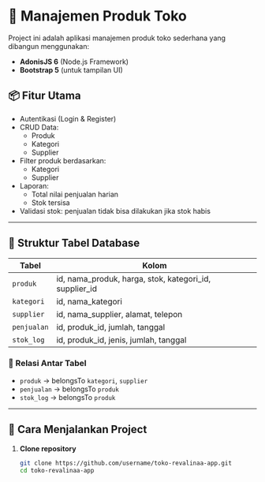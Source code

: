 # 🛒 Manajemen Produk Toko

Project ini adalah aplikasi manajemen produk toko sederhana yang dibangun menggunakan:

- **AdonisJS 6** (Node.js Framework)
- **Bootstrap 5** (untuk tampilan UI)
  
## 📦 Fitur Utama

- Autentikasi (Login & Register)
- CRUD Data:
  - Produk
  - Kategori
  - Supplier
- Filter produk berdasarkan:
  - Kategori
  - Supplier
- Laporan:
  - Total nilai penjualan harian
  - Stok tersisa
- Validasi stok: penjualan tidak bisa dilakukan jika stok habis

---

## 🧱 Struktur Tabel Database

| Tabel         | Kolom                                                                 |
|---------------|------------------------------------------------------------------------|
| `produk`      | id, nama_produk, harga, stok, kategori_id, supplier_id                |
| `kategori`    | id, nama_kategori                                                      |
| `supplier`    | id, nama_supplier, alamat, telepon                                     |
| `penjualan`   | id, produk_id, jumlah, tanggal                                         |
| `stok_log`    | id, produk_id, jenis, jumlah, tanggal                                  |

### 🔗 Relasi Antar Tabel
- `produk` → belongsTo `kategori`, `supplier`
- `penjualan` → belongsTo `produk`
- `stok_log` → belongsTo `produk`

---

## 🚀 Cara Menjalankan Project

1. **Clone repository**
   ```bash
   git clone https://github.com/username/toko-revalinaa-app.git
   cd toko-revalinaa-app
